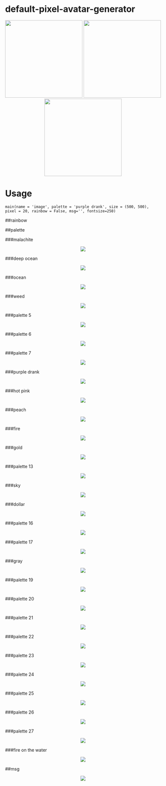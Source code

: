 # default-pixel-avatar-generator

<p align="center">
  <img src="https://raw.githubusercontent.com/vladlenomg/default-pixel-avatar-generator/master/screenshots/g.png" height="250" width="250"/>
  <img src="https://raw.githubusercontent.com/vladlenomg/default-pixel-avatar-generator/master/screenshots/i.png" height="250" width="250"/>
  <img src="https://raw.githubusercontent.com/vladlenomg/default-pixel-avatar-generator/master/screenshots/t.png" height="250" width="250"/>
</p>

# Usage

```
main(name = 'image', palette = 'purple drank', size = (500, 500), pixel = 20, rainbow = False, msg='', fontsize=250)
```

##rainbow

##palette

###malachite
<p align="center">
  <img src="https://raw.githubusercontent.com/vladlenomg/default-pixel-avatar-generator/master/screenshots/malachite.png"/>
</p>

###deep ocean
<p align="center">
  <img src="https://raw.githubusercontent.com/vladlenomg/default-pixel-avatar-generator/master/screenshots/deep ocean.png"/>
</p>

###ocean
<p align="center">
  <img src="https://raw.githubusercontent.com/vladlenomg/default-pixel-avatar-generator/master/screenshots/ocean.png"/>
</p>

###weed
<p align="center">
  <img src="https://raw.githubusercontent.com/vladlenomg/default-pixel-avatar-generator/master/screenshots/weed.png"/>
</p>

###palette 5
<p align="center">
  <img src="https://raw.githubusercontent.com/vladlenomg/default-pixel-avatar-generator/master/screenshots/palette 5.png"/>
</p>

###palette 6
<p align="center">
  <img src="https://raw.githubusercontent.com/vladlenomg/default-pixel-avatar-generator/master/screenshots/palette 6.png"/>
</p>

###palette 7
<p align="center">
  <img src="https://raw.githubusercontent.com/vladlenomg/default-pixel-avatar-generator/master/screenshots/palette 7.png"/>
</p>

###purple drank
<p align="center">
  <img src="https://raw.githubusercontent.com/vladlenomg/default-pixel-avatar-generator/master/screenshots/purple drank.png"/>
</p>

###hot pink
<p align="center">
  <img src="https://raw.githubusercontent.com/vladlenomg/default-pixel-avatar-generator/master/screenshots/hot pink.png"/>
</p>

###peach
<p align="center">
  <img src="https://raw.githubusercontent.com/vladlenomg/default-pixel-avatar-generator/master/screenshots/peach.png"/>
</p>

###fire
<p align="center">
  <img src="https://raw.githubusercontent.com/vladlenomg/default-pixel-avatar-generator/master/screenshots/fire.png"/>
</p>

###gold
<p align="center">
  <img src="https://raw.githubusercontent.com/vladlenomg/default-pixel-avatar-generator/master/screenshots/gold.png"/>
</p>

###palette 13
<p align="center">
  <img src="https://raw.githubusercontent.com/vladlenomg/default-pixel-avatar-generator/master/screenshots/palette 13.png"/>
</p>

###sky
<p align="center">
  <img src="https://raw.githubusercontent.com/vladlenomg/default-pixel-avatar-generator/master/screenshots/sky.png"/>
</p>

###dollar
<p align="center">
  <img src="https://raw.githubusercontent.com/vladlenomg/default-pixel-avatar-generator/master/screenshots/dollar.png"/>
</p>

###palette 16
<p align="center">
  <img src="https://raw.githubusercontent.com/vladlenomg/default-pixel-avatar-generator/master/screenshots/palette 16.png"/>
</p>

###palette 17
<p align="center">
  <img src="https://raw.githubusercontent.com/vladlenomg/default-pixel-avatar-generator/master/screenshots/palette 17.png"/>
</p>

###gray
<p align="center">
  <img src="https://raw.githubusercontent.com/vladlenomg/default-pixel-avatar-generator/master/screenshots/gray.png"/>
</p>

###palette 19
<p align="center">
  <img src="https://raw.githubusercontent.com/vladlenomg/default-pixel-avatar-generator/master/screenshots/palette 19.png"/>
</p>

###palette 20
<p align="center">
  <img src="https://raw.githubusercontent.com/vladlenomg/default-pixel-avatar-generator/master/screenshots/palette 20.png"/>
</p>

###palette 21
<p align="center">
  <img src="https://raw.githubusercontent.com/vladlenomg/default-pixel-avatar-generator/master/screenshots/palette 21.png"/>
</p>

###palette 22
<p align="center">
  <img src="https://raw.githubusercontent.com/vladlenomg/default-pixel-avatar-generator/master/screenshots/palette 22.png"/>
</p>

###palette 23
<p align="center">
  <img src="https://raw.githubusercontent.com/vladlenomg/default-pixel-avatar-generator/master/screenshots/palette 23.png"/>
</p>

###palette 24
<p align="center">
  <img src="https://raw.githubusercontent.com/vladlenomg/default-pixel-avatar-generator/master/screenshots/palette 24.png"/>
</p>

###palette 25
<p align="center">
  <img src="https://raw.githubusercontent.com/vladlenomg/default-pixel-avatar-generator/master/screenshots/palette 25.png"/>
</p>

###palette 26
<p align="center">
  <img src="https://raw.githubusercontent.com/vladlenomg/default-pixel-avatar-generator/master/screenshots/palette 26.png"/>
</p>

###palette 27
<p align="center">
  <img src="https://raw.githubusercontent.com/vladlenomg/default-pixel-avatar-generator/master/screenshots/palette 27.png"/>
</p>

###fire on the water
<p align="center">
  <img src="https://raw.githubusercontent.com/vladlenomg/default-pixel-avatar-generator/master/screenshots/fire on the water.png"/>
</p>



##msg



<p align="center">
  <img src="s"/>
</p>
